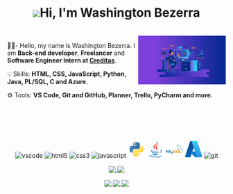 <h1 align="center"><img src="https://media.giphy.com/media/hvRJCLFzcasrR4ia7z/giphy.gif" width="25px" background-color="rgb(102, 16, 242)">Hi, I'm Washington Bezerra</h1></img>
<br>


<img src="./banner.png" max-width="300px" width="40%" align="right">


<p align="left"> 
 ✌🏽- Hello, my name is Washington Bezerra. I am <strong>Back-end developer</strong>, <strong>Freelancer</strong> and <strong>Software Engineer Intern at <a href="https://www.creditas.com/">Creditas</a></strong>.
</p>


<p align="left">
 💡 Skills: <strong>HTML, CSS, JavaScript, Python, Java, PL/SQL, C and Azure.</strong>
</p>


<p align="left">
  ⚙️ Tools: <strong>VS Code, Git and GitHub, Planner, Trello, PyCharm and more.</strong>
</p>


<br>
<br>
<br>
<br>


<p align="center">
   <a>
      <img src="https://cdn.jsdelivr.net/gh/devicons/devicon/icons/vscode/vscode-original.svg" alt="vscode" width="40" height="40"/>
   </a>
   <a>
      <img src="https://cdn.jsdelivr.net/gh/devicons/devicon/icons/html5/html5-plain.svg" alt="html5" width="40" height="40"/>
   </a>
   <a>
      <img src="https://cdn.jsdelivr.net/gh/devicons/devicon/icons/css3/css3-plain.svg" alt="css3" width="40" height="40"/>
   </a>
   <a>
      <img src="https://cdn.jsdelivr.net/gh/devicons/devicon/icons/javascript/javascript-original.svg" alt="javascript" width="40" height="40"/>
   </a>
   <a>
      <img src="https://raw.githubusercontent.com/devicons/devicon/2ae2a900d2f041da66e950e4d48052658d850630/icons/python/python-original.svg" alt="Python" width="40" height="40"/>
   </a>
   <a>
      <img src="https://raw.githubusercontent.com/devicons/devicon/2ae2a900d2f041da66e950e4d48052658d850630/icons/java/java-original.svg" alt="Java" width="40" height="40"/>
   </a>
   <a>
      <img src="https://raw.githubusercontent.com/devicons/devicon/2ae2a900d2f041da66e950e4d48052658d850630/icons/mysql/mysql-original-wordmark.svg" alt="MySQL" width="40" height="40"/>
   </a>
   <a>
      <img src="https://raw.githubusercontent.com/devicons/devicon/2ae2a900d2f041da66e950e4d48052658d850630/icons/azure/azure-original.svg" alt="Azure" width="40" height="40"/>
   </a>
   <a>
      <img src="https://cdn.jsdelivr.net/gh/devicons/devicon/icons/git/git-original.svg" alt="git" width="40" height="40"/>
   </a>
</p>

<p align="center">
  <a href="https://github.com/washington-bezerra">
    <img
      align="center"
      height="150em"
      src="https://github-readme-stats.vercel.app/api?username=washington-bezerra&theme=radical"
    />
  </a>
  <a href="https://github.com/washington-bezerra">
    <img
      align="center"
      height="150em"
      src="https://github-readme-stats.vercel.app/api/top-langs/?username=washington-bezerra&hide=html&layout=compact&theme=radical"
    />
  </a>
</p>

<p align="center">
  <a href="https://instagram.com/_washingtonluis">
    <img
      align="center"
      src="https://img.shields.io/badge/-Instagram-6610F2?style=for-the-badge&logo=Instagram&logoColor=FFFFFF&link=https://www.instagram.com/_washingtonluis_"
    />
  </a>
  <a href="https://discord.gg/CvtGmYGJ">
    <img
      align="center"
      src="https://img.shields.io/badge/-discord-6610F2?style=for-the-badge&logo=discord&logoColor=FFFFFF&link=https://www.linkedin.com/in/washington-bezerra">
  </a>
  <a href="https://www.linkedin.com/in/washington-bezerra">
    <img
         align="center"
         src="https://img.shields.io/badge/-linkedin-6610F2?style=for-the-badge&logo=linkedin&logoColor=FFFFFF&link=https://www.linkedin.com/in/washington-bezerra">
  </a>

</p>
